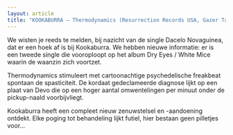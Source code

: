 ```yaml
---
layout: article
title: "KOOKABURRA – Thermodynamics (Resurrection Records USA, Gazer Tapes & Wagonmaniac Music)"
---
```


We wisten je reeds te melden, bij nazicht van de single Dacelo Novaguinea, dat er een hoek af is bij Kookaburra. We hebben nieuwe informatie: er is een tweede single die vooroploopt op het album Dry Eyes / White Mice waarin de waanzin zich voortzet.


Thermodynamics stimuleert met cartoonachtige psychedelische freakbeat spontaan de spasticiteit. De kordaat gedeclameerde diagnose lijkt op een plaat van Devo die op een hoger aantal omwentelingen per minuut onder de pickup-naald voorbijvliegt.

Kookaburra heeft een compleet nieuw zenuwstelsel en -aandoening ontdekt. Elke poging tot behandeling lijkt futiel, hier bestaan geen pilletjes voor…